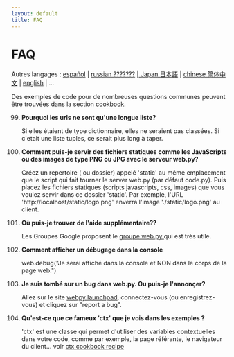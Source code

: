 ```yaml
---
layout: default
title: FAQ
---
```


# FAQ

Autres langages : [español](/faq/es) | [russian ???????](/faq/ru) |[ Japan 日本語](/faq/ja) | [chinese 简体中文](/faq/zh-cn) | [english](/faq) | ...


Des exemples de code pour de nombreuses questions communes peuvent être trouvées dans la section [cookbook](/cookbook/fr).
    
99. **Pourquoi les urls ne sont qu'une longue liste?**

    Si elles étaient de type dictionnaire, elles ne seraient pas classées. Si c'etait une liste tuples, ce serait plus long à taper.

99. **Comment puis-je servir des fichiers statiques comme les JavaScripts ou des images de type PNG ou JPG avec le serveur web.py?**

    Créez un repertoire ( ou dossier) appelé 'static' au même emplacement que le script qui fait tourner le server web.py (par défaut code.py). Puis placez les fichiers statiques (scripts javascripts, css, images) que vous voulez servir dans ce dossier 'static'. Par exemple, l'URL 'http://localhost/static/logo.png' enverra l'image './static/logo.png' au client.

99. **Où puis-je trouver de l'aide supplémentaire??**

    Les Groupes Google proposent le [groupe web.py ](http://groups.google.com/group/webpy) qui est très utile.

99. **Comment afficher un débugage dans la console**

	web.debug("Je serai affiché dans la console et NON dans le corps de la page web.")

99. **Je suis tombé sur un bug dans web.py. Ou puis-je l'annonçer?**

	Allez sur le site [webpy launchpad](https://launchpad.net/webpy), connectez-vous (ou enregistrez-vous) et cliquez sur "report a bug".

99. **Qu'est-ce que ce fameux 'ctx' que je vois dans les exemples ?**

	'ctx' est une classe qui permet d'utiliser des variables contextuelles dans votre code, comme par exemple, la page  référante, le navigateur du client... voir [ctx cookbook recipe](/cookbook/ctx)